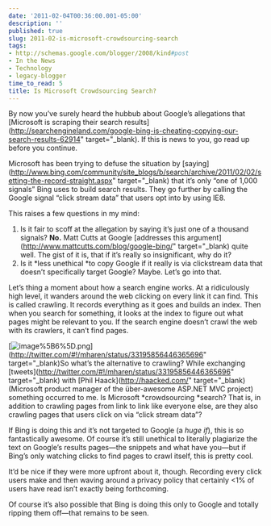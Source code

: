 ```yaml
---
date: '2011-02-04T00:36:00.001-05:00'
description: ''
published: true
slug: 2011-02-is-microsoft-crowdsourcing-search
tags:
- http://schemas.google.com/blogger/2008/kind#post
- In the News
- Technology
- legacy-blogger
time_to_read: 5
title: Is Microsoft Crowdsourcing Search?
---
```



By now you’ve surely heard the hubbub about Google’s allegations that [Microsoft is scraping their search results](http://searchengineland.com/google-bing-is-cheating-copying-our-search-results-62914" target="_blank). If this is news to you, go read up before you continue.

Microsoft has been trying to defuse the situation by [saying](http://www.bing.com/community/site_blogs/b/search/archive/2011/02/02/setting-the-record-straight.aspx" target="_blank) that it’s only “one of 1,000 signals” Bing uses to build search results. They go further by calling the Google signal “click stream data” that users opt into by using IE8.

This raises a few questions in my mind:  <ol>   <li>Is it fair to scoff at the allegation by saying it’s just one of a thousand signals? <strong>No.</strong> Matt Cutts at Google [addresses this argument](http://www.mattcutts.com/blog/google-bing/" target="_blank) quite well. The gist of it is, that if it’s really so insignificant, why do it?</li>    <li>Is it *less unethical *to copy Google if it really is via clickstream data that doesn’t specifically target Google? Maybe. Let’s go into that.</li> </ol>

Let’s thing a moment about how a search engine works. At a ridiculously high level, it wanders around the web clicking on every link it can find. This is called crawling. It records everything as it goes and builds an index. Then when you search for something, it looks at the index to figure out what pages might be relevant to you. If the search engine doesn’t crawl the web with its crawlers, it can’t find pages. 

[![image%5B6%5D.png](image%5B6%5D.png)](http://twitter.com/#!/mharen/status/33195856446365696" target="_blank)So what’s the alternative to crawling? While exchanging [tweets](http://twitter.com/#!/mharen/status/33195856446365696" target="_blank) with [Phil Haack](http://haacked.com/" target="_blank) (Microsoft product manager of the über-awesome ASP.NET MVC project) something occurred to me. Is Microsoft *crowdsourcing *search? That is, in addition to crawling pages from link to link like everyone else, are they also crawling pages that users click on via “click stream data”?

If Bing is doing this and it’s not targeted to Google (a *huge if*), this is so fantastically awesome. Of course it’s still unethical to literally plagiarize the text on Google’s results pages—the snippets and what have you—but if Bing’s only watching clicks to find pages to crawl itself, this is pretty cool.

It’d be nice if they were more upfront about it, though. Recording every click users make and then waving around a privacy policy that certainly &lt;1% of users have read isn’t exactly being forthcoming.

Of course it’s also possible that Bing is doing this only to Google and totally ripping them off—that remains to be seen.